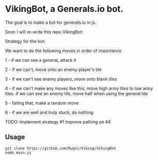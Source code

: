 # VikingBot, a Generals.io bot.
The goal is to make a bot for generals.io in js.

Soon I will re-write this repo
VikingBot:

Strategy for the bot: 

We want to do the following moves in order of importance

  1 - if we can see a general, attack it
  
  2 - if we can't, move onto an enemy player's tile
  
  3 - if we can't see enemy players, move onto blank tiles
  
  4 - if we can't make any moves like this, move high army tiles to low army tiles. if we can see an enemy tile, move half when using 	       the general tile
  
  5 - failing that, make a random move
  
  6 - if we are well and truly stuck, do nothing 
  
      
      
TODO: Implement strategy #1
Improve pathing on #4


## Usage

```
git clone https://github.com/RugnirViking/VikingBot
node main.js
```
